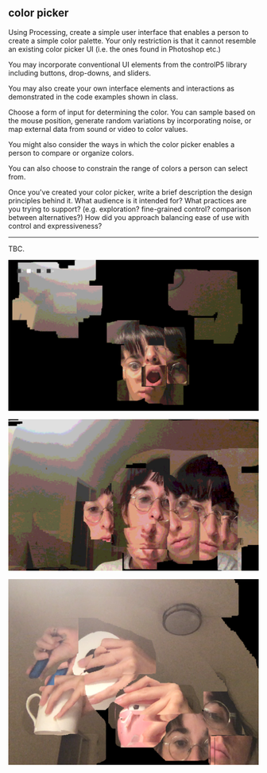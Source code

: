 ## color picker
Using Processing, create a simple user interface that enables a person to create a simple color palette. Your only restriction is that it cannot resemble an existing color picker UI (i.e. the ones found in Photoshop etc.)

You may incorporate conventional UI elements from the controlP5 library including buttons, drop-downs, and sliders.

You may also create your own interface elements and interactions as demonstrated in the code examples shown in class.

Choose a form of input for determining the color. You can sample based on the mouse position, generate random variations by incorporating noise, or map external data from sound or video to color values.

You might also consider the ways in which the color picker enables a person to compare or organize colors.

You can also choose to constrain the range of colors a person can select from.

Once you've created your color picker, write a brief description the design principles behind it. What audience is it intended for? What practices are you trying to support? (e.g. exploration? fine-grained control? comparison between alternatives?) How did you approach balancing ease of use with control and expressiveness?



----------------------


TBC.







![color0](https://github.com/CSVAD/sam/blob/master/projects/week6/scream.png)

![color1](https://github.com/CSVAD/sam/blob/master/projects/week6/moreofmelessofyou.png)

![color2](https://github.com/CSVAD/sam/blob/master/projects/week6/objetspreferes.png)
